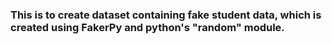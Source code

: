 ### This is to create dataset containing fake student data, which is created using FakerPy and python's "random" module. 
